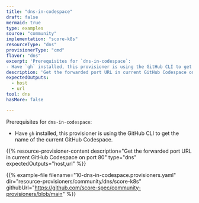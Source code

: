 ```yaml
---
title: "dns-in-codespace"
draft: false
mermaid: true
type: examples
source: "community"
implementation: "score-k8s"
resourceType: "dns"
provisionerType: "cmd"
flavor: "dns"
excerpt: 'Prerequisites for `dns-in-codespace`:
- Have `gh` installed, this provisioner is using the GitHub CLI to get the name of the current GitHub Codespace.'
description: 'Get the forwarded port URL in current GitHub Codespace on port 80'
expectedOutputs: 
  - host
  - url
tool: dns
hasMore: false

---
```


Prerequisites for `dns-in-codespace`:

- Have `gh` installed, this provisioner is using the GitHub CLI to get the name of the current GitHub Codespace.

{{% resource-provisioner-content description="Get the forwarded port URL in current GitHub Codespace on port 80" type="dns" expectedOutputs="host,url" %}}

{{% example-file filename="10-dns-in-codespace.provisioners.yaml" dir="resource-provisioners/community/dns/score-k8s" githubUrl="https://github.com/score-spec/community-provisioners/blob/main" %}}
